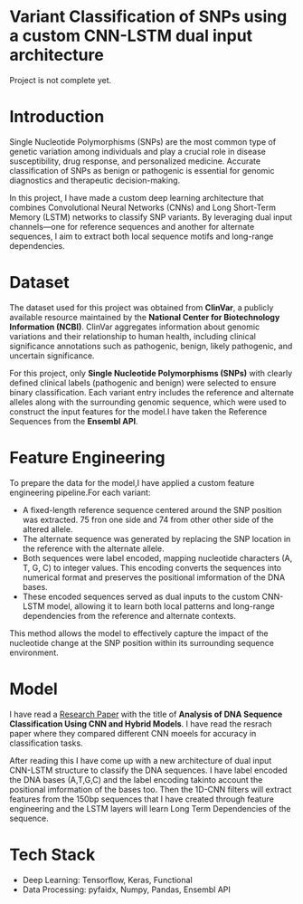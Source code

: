 # **Variant Classification of SNPs using a custom CNN-LSTM dual input architecture**
Project is not complete yet.
# Introduction
Single Nucleotide Polymorphisms (SNPs) are the most common type of genetic variation among individuals and play a crucial role in disease susceptibility, drug response, and personalized medicine. Accurate classification of SNPs as benign or pathogenic is essential for genomic diagnostics and therapeutic decision-making.

In this project, I have made a custom deep learning architecture that combines Convolutional Neural Networks (CNNs) and Long Short-Term Memory (LSTM) networks to classify SNP variants. By leveraging dual input channels—one for reference sequences and another for alternate sequences, I aim to extract both local sequence motifs and long-range dependencies.

# Dataset
The dataset used for this project was obtained from **ClinVar**, a publicly available resource maintained by the **National Center for Biotechnology Information (NCBI)**. ClinVar aggregates information about genomic variations and their relationship to human health, including clinical significance annotations such as pathogenic, benign, likely pathogenic, and uncertain significance.

For this project, only **Single Nucleotide Polymorphisms (SNPs)** with clearly defined clinical labels (pathogenic and benign) were selected to ensure binary classification. Each variant entry includes the reference and alternate alleles along with the surrounding genomic sequence, which were used to construct the input features for the model.I have taken the Reference Sequences from the **Ensembl API**.

# Feature Engineering
To prepare the data for the model,I have applied a custom feature engineering pipeline.For each variant:
* A fixed-length reference sequence centered around the SNP position was extracted. 75 fron one side and 74 from other other side of the altered allele.
* The alternate sequence was generated by replacing the SNP location in the reference with the alternate allele.
* Both sequences were label encoded, mapping nucleotide characters (A, T, G, C) to integer values. This encoding converts the sequences into numerical format and preserves the positional imformation of the DNA bases.
* These encoded sequences served as dual inputs to the custom CNN-LSTM model, allowing it to learn both local patterns and long-range dependencies from the reference and alternate contexts.

This method allows the model to effectively capture the impact of the nucleotide change at the SNP position within its surrounding sequence environment.


# Model
I have read a [Research Paper](https://pmc.ncbi.nlm.nih.gov/articles/PMC8285202/) with the title of **Analysis of DNA Sequence Classification Using CNN and Hybrid Models**.
I have read the resrach paper where they compared different CNN moeels for accuracy in classification tasks. 

After reading this I have come up with a new architecture of dual input CNN-LSTM structure to classify the DNA sequences.
I have label encoded the DNA bases (A,T,G,C) and the label encoding takinto account the positional imformation of the bases too. Then the 1D-CNN filters will extract features from the 150bp sequences that I have created through feature engineering and the LSTM layers will learn Long Term Dependencies of the sequence.

# Tech Stack
* Deep Learning: Tensorflow, Keras, Functional 
* Data Processing: pyfaidx, Numpy, Pandas, Ensembl API





